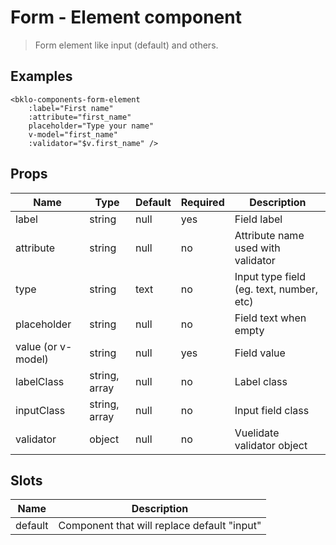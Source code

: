 # Form - Element component

> Form element like input (default) and others.

## Examples
```vue
<bklo-components-form-element 
    :label="First name" 
    :attribute="first_name" 
    placeholder="Type your name" 
    v-model="first_name" 
    :validator="$v.first_name" />
```

## Props
| Name | Type | Default | Required | Description |
|------|------|---------|----------|-------------|
| label | string | null | yes | Field label |
| attribute | string | null | no | Attribute name used with validator |
| type | string | text | no | Input type field (eg. text, number, etc) |
| placeholder | string | null | no | Field text when empty |
| value (or v-model) | string | null | yes | Field value |
| labelClass | string, array | null | no | Label class |
| inputClass | string, array | null | no | Input field class |
| validator | object | null | no | Vuelidate validator object |


## Slots
| Name | Description |
|------|-------------|
| default | Component that will replace default "input" |
